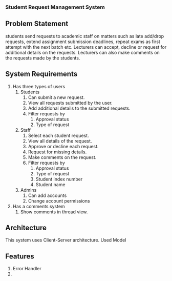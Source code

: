 ### Studemt Request Management System
## Problem Statement
students send requests to academic staff on matters such as late add/drop requests, extend assignment submission deadlines, repeat exams as first attempt with the next batch etc. Lecturers can accept, decline or request for additional details on the requests. Lecturers can also make comments on the requests made by the students.

## System Requirements
1. Has three types of users
   1. Students
      1. Can submit a new request.
      2. View all requests submitted by the user.
      3. Add additional details to the submitted requests.
      4. Filter requests by
         1. Approval status
         2. Type of request
   2. Staff
      1. Select each student request.
      2. View all details of the request.
      3. Approve or decline each request.
      4. Request for missing details.
      5. Make comments on the request.
      6. Filter requests by
         1. Approval status
         2. Type of request
         3. Student index number
         4. Student name
   3. Admins
      1. Can add accounts
      2. Change account permissions
2. Has a comments system
   1. Show comments in thread view.

## Architecture

This system uses Client-Server architecture.
Used Model

## Features

1. Error Handler
2. 